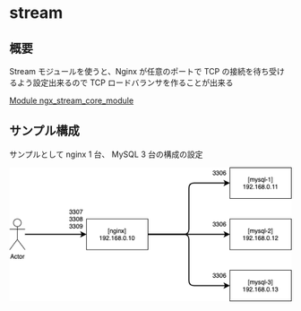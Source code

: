 # stream

## 概要

Stream モジュールを使うと、Nginx が任意のポートで TCP の接続を待ち受けるよう設定出来るので TCP ロードバランサを作ることが出来る

[Module ngx_stream_core_module](http://nginx.org/en/docs/stream/ngx_stream_core_module.html)

## サンプル構成

サンプルとして nginx 1 台、 MySQL 3 台の構成の設定

![](./image.png)
